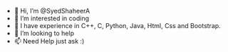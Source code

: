 - 👋 Hi, I’m @SyedShaheerA
- 👀 I’m interested in coding
- 🌱 I have experience in C++, C, Python, Java, Html, Css and Bootstrap.
- 💞️ I’m looking to help
- 📫 Need Help just ask :)

<!---
SyedShaheerA/SyedShaheerA is a ✨ special ✨ repository because its `README.md` (this file) appears on your GitHub profile.
You can click the Preview link to take a look at your changes.
--->
